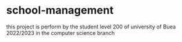 # school-management
this project is perform by the student level 200 of university of Buea 2022/2023 in the computer science branch
